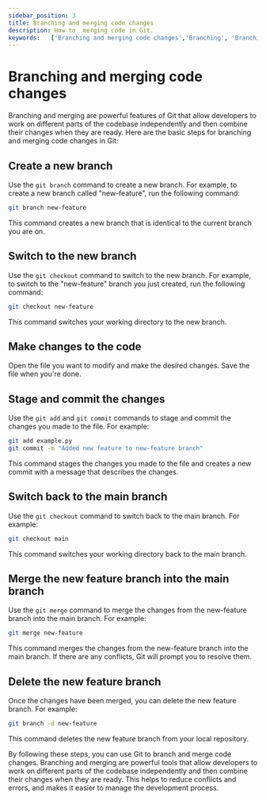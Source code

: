 ```yaml
---
sidebar_position: 3
title: Branching and merging code changes
description: How to  merging code in Git.
keywords:   ['Branching and merging code changes','Branching', 'Branching and merging','How to marge code','git commit']
---
```



# Branching and merging code changes

Branching and merging are powerful features of Git that allow developers to work on different parts of the codebase independently and then combine their changes when they are ready. Here are the basic steps for branching and merging code changes in Git:

## Create a new branch
Use the `git branch` command to create a new branch. For example, to create a new branch called "new-feature", run the following command:

```bash
git branch new-feature
```

This command creates a new branch that is identical to the current branch you are on.

## Switch to the new branch 
Use the `git checkout` command to switch to the new branch. For example, to switch to the "new-feature" branch you just created, run the following command:

```bash
git checkout new-feature
```

This command switches your working directory to the new branch.

## Make changes to the code
Open the file you want to modify and make the desired changes. Save the file when you're done.

## Stage and commit the changes
Use the `git add` and `git commit` commands to stage and commit the changes you made to the file. For example:

```bash
git add example.py
git commit -m "Added new feature to new-feature branch"
```

This command stages the changes you made to the file and creates a new commit with a message that describes the changes.

## Switch back to the main branch
Use the `git checkout` command to switch back to the main branch. For example:

```bash
git checkout main
```

This command switches your working directory back to the main branch.

## Merge the new feature branch into the main branch
Use the `git merge` command to merge the changes from the new-feature branch into the main branch. For example:

```bash
git merge new-feature
```

This command merges the changes from the new-feature branch into the main branch. If there are any conflicts, Git will prompt you to resolve them.

## Delete the new feature branch
Once the changes have been merged, you can delete the new feature branch. For example:

```bash
git branch -d new-feature
```

This command deletes the new feature branch from your local repository.

By following these steps, you can use Git to branch and merge code changes. Branching and merging are powerful tools that allow developers to work on different parts of the codebase independently and then combine their changes when they are ready. This helps to reduce conflicts and errors, and makes it easier to manage the development process.